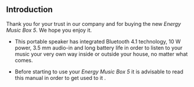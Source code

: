 ## Introduction

Thank you for your trust in our company and for buying the new *Energy Music Box 5*. We hope you enjoy it.

*	This portable speaker has integrated Bluetooth 4.1 technology, 10 W power, 3.5 mm audio-in and long battery life in order to listen to your music your very own way inside or outside your house, no matter what comes.

*	Before starting to use your *Energy Music Box 5* it is advisable to read this manual in order to get used to it .


